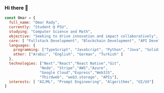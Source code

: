 ### Hi there 👋

```javascript
const Omar = {
  full_name: "Omar Rady",
  currently: "Student @ PSU",
  studying: "Computer Science and Math",
  objective: "Seeking to drive innovation and impact collaboratively",
  core: [ "Fullstack Development", "Blockchain Development", "API Development", "Mobile Development" ],
  languages: {
    programming: ["TypeScript", "JavaScript", "Python", "Java", "Solidity", "HTML/CSS", "C", "Bash"],
    other: ["Arabic", "English", "German", "Turkish" ]
  },
  technologies: ["Next","React","React Native","Git",
                "Node", "Stripe","AWS","Azure",
                "Google Cloud","Express","Web3JS",
                "Thirdweb", "web3.storage", "APIs"],
  interests: [ "AI/ML", "Prompt Engineering", "Algorithms", "UI/UX"]
}
```

<!--
**Omar-HeshamR/Omar-HeshamR** is a ✨ _special_ ✨ repository because its `README.md` (this file) appears on your GitHub profile.

Here are some ideas to get you started:

- 🔭 I’m currently working on ...
- 🌱 I’m currently learning ...
- 👯 I’m looking to collaborate on ...
- 🤔 I’m looking for help with ...
- 💬 Ask me about ...
- 📫 How to reach me: ...
- 😄 Pronouns: ...
- ⚡ Fun fact: ...
-->
